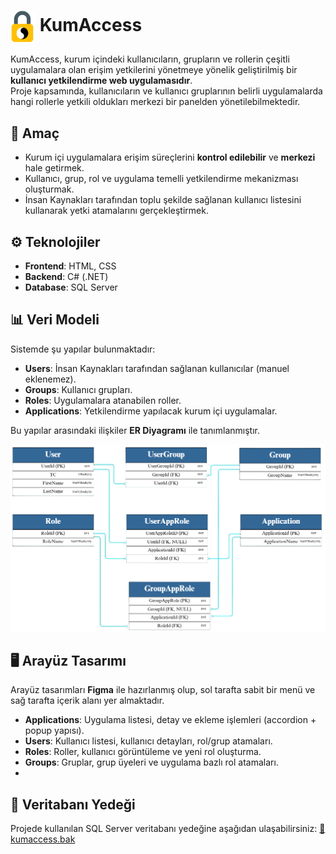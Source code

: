 # <img src="kumaccess_icon.png" alt="KumAccess Logo" width="40" style="vertical-align:middle;"/> KumAccess

KumAccess, kurum içindeki kullanıcıların, grupların ve rollerin çeşitli uygulamalara olan erişim yetkilerini yönetmeye yönelik geliştirilmiş bir **kullanıcı yetkilendirme web uygulamasıdır**.  
Proje kapsamında, kullanıcıların ve kullanıcı gruplarının belirli uygulamalarda hangi rollerle yetkili oldukları merkezi bir panelden yönetilebilmektedir.  

## 🎯 Amaç
- Kurum içi uygulamalara erişim süreçlerini **kontrol edilebilir** ve **merkezi** hale getirmek.  
- Kullanıcı, grup, rol ve uygulama temelli yetkilendirme mekanizması oluşturmak.  
- İnsan Kaynakları tarafından toplu şekilde sağlanan kullanıcı listesini kullanarak yetki atamalarını gerçekleştirmek.  

## ⚙️ Teknolojiler
- **Frontend**: HTML, CSS  
- **Backend**: C# (.NET)  
- **Database**: SQL Server  

## 📊 Veri Modeli
Sistemde şu yapılar bulunmaktadır:
- **Users**: İnsan Kaynakları tarafından sağlanan kullanıcılar (manuel eklenemez).  
- **Groups**: Kullanıcı grupları.  
- **Roles**: Uygulamalara atanabilen roller.  
- **Applications**: Yetkilendirme yapılacak kurum içi uygulamalar.  

Bu yapılar arasındaki ilişkiler **ER Diyagramı** ile tanımlanmıştır.  

<img src="ER.png" alt="ER Diyagramı" width="600"/>

## 🖥️ Arayüz Tasarımı
Arayüz tasarımları **Figma** ile hazırlanmış olup, sol tarafta sabit bir menü ve sağ tarafta içerik alanı yer almaktadır.  

- **Applications**: Uygulama listesi, detay ve ekleme işlemleri (accordion + popup yapısı).  
- **Users**: Kullanıcı listesi, kullanıcı detayları, rol/grup atamaları.  
- **Roles**: Roller, kullanıcı görüntüleme ve yeni rol oluşturma.  
- **Groups**: Gruplar, grup üyeleri ve uygulama bazlı rol atamaları.
- 
## 💾 Veritabanı Yedeği
Projede kullanılan SQL Server veritabanı yedeğine aşağıdan ulaşabilirsiniz: [📂 kumaccess.bak](./database/kumaccess.bak)

